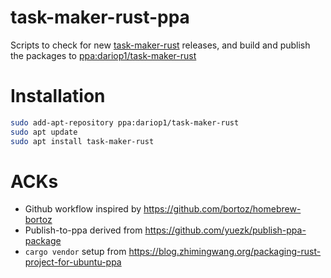 # task-maker-rust-ppa

Scripts to check for new [task-maker-rust](https://github.com/olimpiadi-informatica/task-maker-rust) releases, and build and publish the packages to [ppa:dariop1/task-maker-rust](https://launchpad.net/~dariop1/+archive/ubuntu/task-maker-rust)

# Installation

```bash
sudo add-apt-repository ppa:dariop1/task-maker-rust
sudo apt update
sudo apt install task-maker-rust
```

# ACKs

- Github workflow inspired by https://github.com/bortoz/homebrew-bortoz
- Publish-to-ppa derived from https://github.com/yuezk/publish-ppa-package
- `cargo vendor` setup from https://blog.zhimingwang.org/packaging-rust-project-for-ubuntu-ppa
